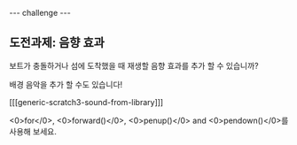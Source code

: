 \--- challenge \---

## 도전과제: 음향 효과

보트가 충돌하거나 섬에 도착했을 때 재생할 음향 효과를 추가 할 수 있습니까?

배경 음악을 추가 할 수도 있습니다!

[[[generic-scratch3-sound-from-library]]]

<0>for</0>, <0>forward()</0>, <0>penup()</0> and <0>pendown()</0>를 사용해 보세요.